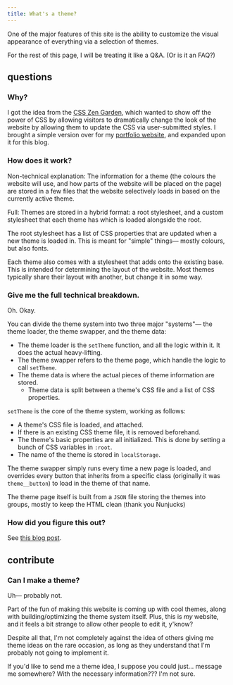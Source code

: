 ```yaml
---
title: What's a theme?
---
```

One of the major features of this site is the ability to customize the visual appearance of everything via a selection of themes.

For the rest of this page, I will be treating it like a Q&A. (Or is it an FAQ?)

## questions

### Why?

I got the idea from the [CSS Zen Garden](https://csszengarden.com/), which wanted to show off the power of CSS by allowing visitors to dramatically change the look of the website by allowing them to update the CSS via user-submitted styles. I brought a simple version over for my [portfolio website](https://rovidecena.com/), and expanded upon it for this blog.

### How does it work?

Non-technical explanation: The information for a theme (the colours the website will use, and how parts of the website will be placed on the page) are stored in a few files that the website selectively loads in based on the currently active theme.

Full: Themes are stored in a hybrid format: a root stylesheet, and a custom stylesheet that each theme has which is loaded alongside the root.

The root stylesheet has a list of CSS properties that are updated when a new theme is loaded in. This is meant for "simple" things— mostly colours, but also fonts.

Each theme also comes with a stylesheet that adds onto the existing base. This is intended for determining the layout of the website. Most themes typically share their layout with another, but change it in some way.

### Give me the full technical breakdown.

Oh. Okay.

You can divide the theme system into two three major "systems"— the theme loader, the theme swapper, and the theme data:

- The theme loader is the `setTheme` function, and all the logic within it. It does the actual heavy-lifting.
- The theme swapper refers to the theme page, which handle the logic to call `setTheme`.
- The theme data is where the actual pieces of theme information are stored.
	- Theme data is split between a theme's CSS file and a list of CSS properties.

`setTheme` is the core of the theme system, working as follows:

- A theme's CSS file is loaded, and attached.
- 	If there is an existing CSS theme file, it is removed beforehand.
- The theme's basic properties are all initialized. This is done by setting a bunch of CSS variables in `:root`.
- The name of the theme is stored in `localStorage`.

The theme swapper simply runs every time a new page is loaded, and overrides every button that inherits from a specific class (originally it was `theme__button`) to load in the theme of that name.

The theme page itself is built from a `JSON` file storing the themes into groups, mostly to keep the HTML clean (thank you Nunjucks)

### How did you figure this out?

See [this blog post](/post/website-themes/).

## contribute

### Can I make a theme?

Uh— probably not.

Part of the fun of making this website is coming up with cool themes, along with building/optimizing the theme system itself. Plus, this is _my_ website, and it feels a bit strange to allow other people to edit it, y'know?

Despite all that, I'm not completely against the idea of others giving me theme ideas on the rare occasion, as long as they understand that I'm probably not going to implement it.

If you'd like to send me a theme idea, I suppose you could just... message me somewhere? With the necessary information??? I'm not sure.

